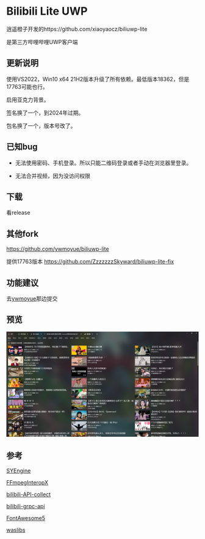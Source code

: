 # Bilibili Lite UWP

逍遥橙子开发的https://github.com/xiaoyaocz/biliuwp-lite

是第三方哔哩哔哩UWP客户端

## 更新说明

使用VS2022，Win10 x64 21H2版本升级了所有依赖。最低版本18362，但是17763可能也行。

启用亚克力背景。

签名换了一个，到2024年过期。

包名换了一个，版本号改了。

## 已知bug

- 无法使用密码、手机登录。所以只能二维码登录或者手动在浏览器里登录。

- 无法合并视频，因为没访问权限

## 下载

看release

## 其他fork

https://github.com/ywmoyue/biliuwp-lite

提供17763版本 https://github.com/ZzzzzzzSkyward/biliuwp-lite-fix

## 功能建议

去[ywmoyue](https://github.com/ywmoyue/biliuwp-lite)那边提交

## 预览

![screenshot](./screenshot/ui.png)

## 参考

[SYEngine](https://github.com/ShanYe/SYEngine)

[FFmpegInteropX](https://github.com/ffmpeginteropx/FFmpegInteropX)

[bilibili-API-collect](https://github.com/SocialSisterYi/bilibili-API-collect)

[bilibili-grpc-api](https://github.com/SeeFlowerX/bilibili-grpc-api)

[FontAwesome5](https://github.com/MartinTopfstedt/FontAwesome5)

[waslibs](https://github.com/wasteam/waslibs)
